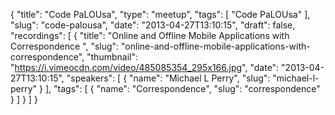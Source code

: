 {
  "title": "Code PaLOUsa",
  "type": "meetup",
  "tags": [
    "Code PaLOUsa"
  ],
  "slug": "code-palousa",
  "date": "2013-04-27T13:10:15",
  "draft": false,
  "recordings": [
    {
      "title": "Online and Offline Mobile Applications with Correspondence ",
      "slug": "online-and-offline-mobile-applications-with-correspondence",
      "thumbnail": "https://i.vimeocdn.com/video/485085354_295x166.jpg",
      "date": "2013-04-27T13:10:15",
      "speakers": [
        {
          "name": "Michael L Perry",
          "slug": "michael-l-perry"
        }
      ],
      "tags": [
        {
          "name": "Correspondence",
          "slug": "correspondence"
        }
      ]
    }
  ]
}